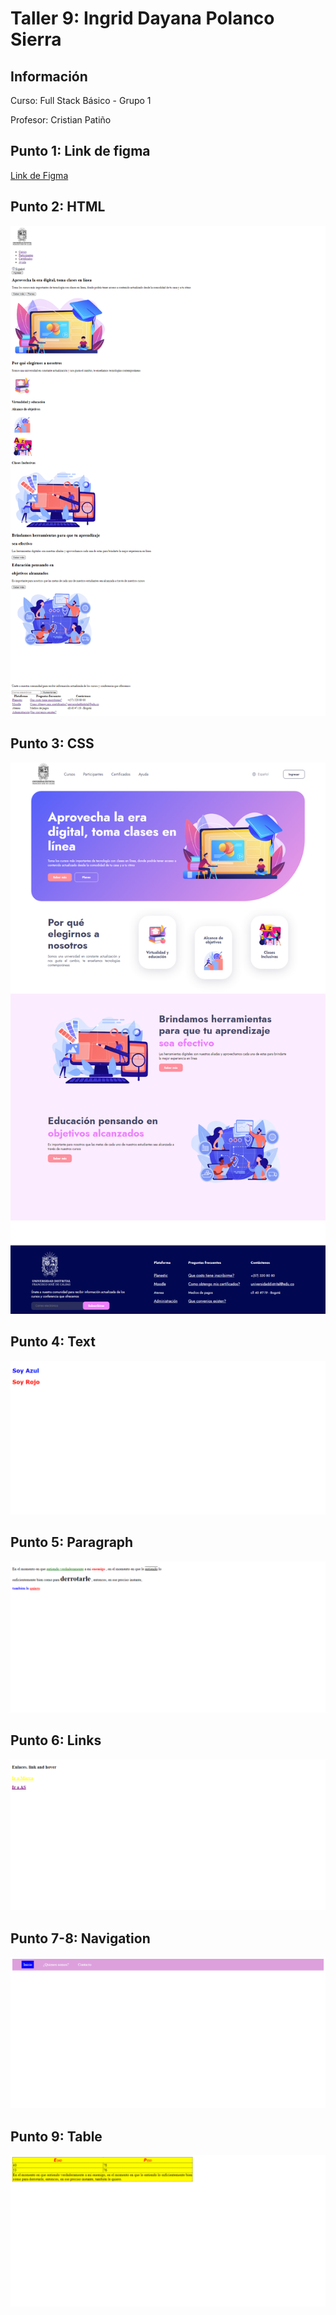 <h1>Taller 9: Ingrid Dayana Polanco Sierra</h1>
<h2>Información</h2>
<p>Curso: Full Stack Básico - Grupo 1</p>
<P>Profesor: Cristian Patiño</p>
<h2>Punto 1: Link de figma</h2>
<a href="https://www.figma.com/file/tnIl9xOkTwLY6M2iAFbaSC/Ingrid-Dayana-Polanco-Sierra---Figma-Excercise?type=design&node-id=0%3A1&t=xoP8uK91767GTJvD-1"> Link de Figma</a>

<h2>Punto 2: HTML</h2>
<img src="./public/images/html.png.png" alt="html">

<h2>Punto 3: CSS</h2>
<img src="./public/images/css.png" alt="css">

<h2>Punto 4: Text</h2>
<img src="./public/images/text-blue-red.png" alt="css">

<h2>Punto 5: Paragraph</h2>
<img src="./public/images/paragraph.png" alt="css">

<h2>Punto 6: Links</h2>
<img src="./public/images/links.png" alt="css">

<h2>Punto 7-8: Navigation</h2>
<img src="./public/images/navigation.png" alt="css">

<h2>Punto 9: Table </h2>
<img src="./public/images/table.png" alt="css">